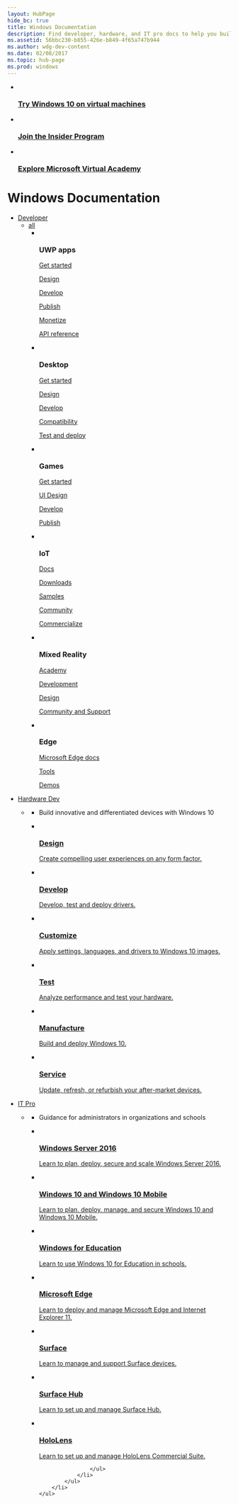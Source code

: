 ```yaml
---
layout: HubPage
hide_bc: true
title: Windows Documentation
description: Find developer, hardware, and IT pro docs to help you build and maintain your Windows solution.
ms.assetid: 56bbc230-b855-426e-b849-4f65a747b944
ms.author: wdg-dev-content
ms.date: 02/08/2017
ms.topic: hub-page
ms.prod: windows
---
```

<div id="main" class="v2">
  <div class="container">
      <ul class="cardsY panelContent featuredContent">
          <li>
              <a href="https://developer.microsoft.com/windows/downloads/virtual-machines">
                  <div class="cardSize">
                      <div class="cardPadding">
                          <div class="card">
                              <div class="cardImageOuter">
                                  <div class="cardImage">
                                      <img data-hoverimage="/media/hubs/windows/win_try-windows.svg" src="/media/hubs/windows/win_try-windows.png" alt="" />
                                  </div>
                              </div>
                              <div class="cardText">
                                  <h3>Try Windows 10 on virtual machines</h3>
                              </div>
                          </div>
                      </div>
                  </div>
              </a>
          </li>
          <li>
              <a href="https://insider.windows.com/">
                  <div class="cardSize">
                      <div class="cardPadding">
                          <div class="card">
                              <div class="cardImageOuter">
                                  <div class="cardImage">
                                      <img data-hoverimage="/media/hubs/windows/win_insider.svg" src="/media/hubs/windows/win_insider.png" alt="" />
                                  </div>
                              </div>
                              <div class="cardText">
                                  <h3>Join the Insider Program</h3>
                              </div>
                          </div>
                      </div>
                  </div>
              </a>
          </li>
          <li>
              <a href="https://mva.microsoft.com/">
                  <div class="cardSize">
                      <div class="cardPadding">
                          <div class="card">
                              <div class="cardImageOuter">
                                  <div class="cardImage">
                                      <img data-hoverimage="/media/hubs/windows/win_academy.svg" src="/media/hubs/windows/win_academy.png" alt="" />
                                  </div>
                              </div>
                              <div class="cardText">
                                  <h3>Explore Microsoft Virtual Academy</h3>
                              </div>
                          </div>
                      </div>
                  </div>
              </a>
          </li>
      </ul>
  </div>
<div class="container">
    <h1>Windows Documentation</h1>
    <ul class="pivots">
        <li>
            <a data-default="true" href="#developer">Developer</a>
            <ul id="developer">
                <li>
                    <a href="#developer-all">all</a>
                    <ul id="developer-all" class="cardsF">
                        <li>
                            <div class="cardSize">
                                <div class="cardPadding">
                                    <div class="card">
                                        <div class="cardImageOuter">
                                            <div class="cardImage">
                                                <img src="/media/hubs/windows/win_developer-1.svg" alt="" />
                                            </div>
                                        </div>
                                        <div class="cardText">
                                            <h3>UWP apps</h3>
                                            <p>
                                                <a href="https://developer.microsoft.com/windows/apps/getstarted">Get started</a>
                                            </p>
                                            <p>
                                                <a href="https://developer.microsoft.com/windows/apps/design">Design</a>
                                            </p>
                                            <p>
                                                <a href="https://developer.microsoft.com/windows/develop">Develop</a>
                                            </p>
                                            <p>
                                                <a href="https://msdn.microsoft.com/windows/uwp/publish/index">Publish</a>
                                            </p>
                                            <p>
                                                <a href="https://msdn.microsoft.com/windows/uwp/monetize/index">Monetize</a>
                                            </p>
                                            <p>
                                                <a href="https://docs.microsoft.com/en-us/uwp/">API reference</a>
                                            <p>
                                        </div>
                                    </div>
                                </div>
                            </div>
                        </li>
                        <li>
                            <div class="cardSize">
                                <div class="cardPadding">
                                    <div class="card">
                                        <div class="cardImageOuter">
                                            <div class="cardImage">
                                                <img src="/media/hubs/windows/win_developer-2.svg" alt="" />
                                            </div>
                                        </div>
                                        <div class="cardText">
                                            <h3>Desktop</h3>
                                            <p>
                                                <a href="https://developer.microsoft.com/windows/desktop/getstarted">Get started</a>
                                            </p>
                                            <p>
                                                <a href="https://developer.microsoft.com/windows/desktop/design">Design</a>
                                            </p>
                                            <p>
                                                <a href="https://developer.microsoft.com/windows/desktop/develop">Develop</a>
                                            </p>
                                            <p>
                                                <a href="https://developer.microsoft.com/windows/desktop/app-compatibility">Compatibility</a>
                                            </p>
                                            <p>
                                                <a href="https://developer.microsoft.com/windows/desktop/test-deploy">Test and deploy</a>
                                            </p>
                                        </div>
                                    </div>
                                </div>
                            </div>
                        </li>
                        <li>
                            <div class="cardSize">
                                <div class="cardPadding">
                                    <div class="card">
                                        <div class="cardImageOuter">
                                            <div class="cardImage">
                                                <img src="/media/hubs/windows/win_developer-3.svg" alt="" />
                                            </div>
                                        </div>
                                        <div class="cardText">
                                            <h3>Games</h3>
                                            <p>
                                                <a href="https://developer.microsoft.com/windows/games/getstarted">Get started</a>
                                            </p>
                                            <p>
                                                <a href="https://developer.microsoft.com/windows/games/design">UI Design</a>
                                            </p>
                                            <p>
                                                <a href="https://developer.microsoft.com/windows/games/develop">Develop</a>
                                            </p>
                                            <p>
                                                <a href="https://developer.microsoft.com/windows/games/publish">Publish</a>
                                            </p>
                                        </div>
                                    </div>
                                </div>
                            </div>
                        </li>
                        <li>
                            <div class="cardSize">
                                <div class="cardPadding">
                                    <div class="card">
                                        <div class="cardImageOuter">
                                            <div class="cardImage">
                                                <img src="/media/hubs/windows/win_developer-4.svg" alt="" />
                                            </div>
                                        </div>
                                        <div class="cardText">
                                            <h3>IoT</h3>
                                            <p>
                                                <a href="https://developer.microsoft.com/windows/iot/Docs">Docs</a>
                                            </p>
                                            <p>
                                                <a href="https://developer.microsoft.com/windows/iot/Downloads">Downloads</a>
                                            </p>
                                            <p>
                                                <a href="https://developer.microsoft.com/windows/iot/samples">Samples</a>
                                            </p>
                                            <p>
                                                <a href="https://developer.microsoft.com/windows/iot/Community">Community</a>
                                            </p>
                                            <p>
                                                <a href="https://www.windowsforiotdevices.com/">Commercialize</a>
                                            </p>
                                        </div>
                                    </div>
                                </div>
                            </div>
                        </li>
                        <li>
                            <div class="cardSize">
                                <div class="cardPadding">
                                    <div class="card">
                                        <div class="cardImageOuter">
                                            <div class="cardImage">
                                                <img src="/media/hubs/windows/win_developer-5.svg" alt="" />
                                            </div>
                                        </div>
                                        <div class="cardText">
                                            <h3>Mixed Reality</h3>
                                            <p>
                                                <a href="https://developer.microsoft.com/windows/mixed-reality/academy">Academy</a>
                                            </p>
                                            <p>
                                                <a href="https://developer.microsoft.com/windows/mixed-reality/development">Development</a>
                                            </p>
                                            <p>
                                                <a href="https://developer.microsoft.com/windows/mixed-reality/design">Design</a>
                                            </p>
                                            <p>
                                                <a href="https://developer.microsoft.com/windows/mixed-reality/community">Community and Support</a>
                                            </p>
                                        </div>
                                    </div>
                                </div>
                            </div>
                        </li>                            
                        <li>
                            <div class="cardSize">
                                <div class="cardPadding">
                                    <div class="card">
                                        <div class="cardImageOuter">
                                            <div class="cardImage">
                                                <img src="/media/hubs/windows/win_developer-6.svg" alt="" />
                                            </div>
                                        </div>
                                        <div class="cardText">
                                            <h3>Edge</h3>
                                            <p>
                                                <a href="https://developer.microsoft.com/microsoft-edge/platform/documentation/">Microsoft Edge docs</a>
                                            </p>
                                            <p>
                                                <a href="https://developer.microsoft.com/microsoft-edge/tools/">Tools</a>
                                            </p>
                                            <p>
                                                <a href="https://developer.microsoft.com/microsoft-edge/testdrive/">Demos</a>
                                            </p>
                                        </div>
                                    </div>
                                </div>
                            </div>
                        </li>
                    </ul>
                </li>
            </ul>
        </li>
        <li>
            <a href="#hardware-dev">Hardware Dev</a>
            <ul id="hardware-dev">
                <li>
                    <a href="#hardware-dev1"></a>
                    <ul id="hardware-dev1" class="cardsC">
                        <li>
                            <div class="container intro">
                                <p>Build innovative and differentiated devices with Windows 10</p>
                            </div>
                        </li>
                        <li>
                            <a href="https://msdn.microsoft.com/windows/hardware/commercialize/design/index">
                                <div class="cardSize">
                                    <div class="cardPadding">
                                        <div class="card">
                                            <div class="cardImageOuter">
                                                <div class="cardImage bgdAccent1">
                                                    <img data-scaleimage="/media/hubs/windows/win_hardware-dev-1.svg" alt="" />
                                                </div>
                                            </div>
                                            <div class="cardText">
                                                <h3>Design</h3>
                                                <p>Create compelling user experiences on any form factor.</p>
                                            </div>
                                        </div>
                                    </div>
                                </div>
                            </a>
                        </li>
                        <li>
                            <a href="https://msdn.microsoft.com/library/windows/hardware/mt269767(v=vs.85).aspx">
                                <div class="cardSize">
                                    <div class="cardPadding">
                                        <div class="card">
                                            <div class="cardImageOuter">
                                                <div class="cardImage bgdAccent1">
                                                    <img data-scaleimage="/media/hubs/windows/win_hardware-dev-2.svg" alt="" />
                                                </div>
                                            </div>
                                            <div class="cardText">
                                                <h3>Develop</h3>
                                                <p>Develop, test and deploy drivers.</p>
                                            </div>
                                        </div>
                                    </div>
                                </div>
                            </a>
                        </li>
                        <li>
                            <a href="https://msdn.microsoft.com/windows/hardware/commercialize/customize/index">
                                <div class="cardSize">
                                    <div class="cardPadding">
                                        <div class="card">
                                            <div class="cardImageOuter">
                                                <div class="cardImage bgdAccent1">
                                                    <img data-scaleimage="/media/hubs/windows/win_hardware-dev-3.svg" alt="" />
                                                </div>
                                            </div>
                                            <div class="cardText">
                                                <h3>Customize</h3>
                                                <p>Apply settings, languages, and drivers to Windows 10 images.</p>
                                            </div>
                                        </div>
                                    </div>
                                </div>
                            </a>
                        </li>
                        <li>
                            <a href="https://msdn.microsoft.com/windows/hardware/commercialize/test/index">
                                <div class="cardSize">
                                    <div class="cardPadding">
                                        <div class="card">
                                            <div class="cardImageOuter">
                                                <div class="cardImage bgdAccent1">
                                                    <img data-scaleimage="/media/hubs/windows/win_hardware-dev-4.svg" alt="" />
                                                </div>
                                            </div>
                                            <div class="cardText">
                                                <h3>Test</h3>
                                                <p>Analyze performance and test your hardware.</p>
                                            </div>
                                        </div>
                                    </div>
                                </div>
                            </a>
                        </li>
                        <li>
                            <a href="https://msdn.microsoft.com/windows/hardware/commercialize/manufacture/index">
                                <div class="cardSize">
                                    <div class="cardPadding">
                                        <div class="card">
                                            <div class="cardImageOuter">
                                                <div class="cardImage bgdAccent1">
                                                    <img data-scaleimage="/media/hubs/windows/win_hardware-dev-5.svg" alt="" />
                                                </div>
                                            </div>
                                            <div class="cardText">
                                                <h3>Manufacture</h3>
                                                <p>Build and deploy Windows 10.</p>
                                            </div>
                                        </div>
                                    </div>
                                </div>
                            </a>
                        </li>
                        <li>
                            <a href="https://msdn.microsoft.com/windows/hardware/commercialize/service/index">
                                <div class="cardSize">
                                    <div class="cardPadding">
                                        <div class="card">
                                            <div class="cardImageOuter">
                                                <div class="cardImage bgdAccent1">
                                                    <img data-scaleimage="/media/hubs/windows/win_hardware-dev-6.svg" alt="" />
                                                </div>
                                            </div>
                                            <div class="cardText">
                                                <h3>Service</h3>
                                                <p>Update, refresh, or refurbish your after-market devices.</p>
                                            </div>
                                        </div>
                                    </div>
                                </div>
                            </a>
                        </li>
                    </ul>
                </li>
            </ul>
        </li>
        <li>
            <a href="#it-pro">IT Pro</a>
            <ul id="it-pro">
                <li>
                    <a href="#it-pro1"></a>
                    <ul id="it-pro1" class="cardsC">
                        <li>
                            <div class="container intro">
                                <p>Guidance for administrators in organizations and schools</p>
                            </div>
                        </li>
                        <li>
                            <a href="https://docs.microsoft.com/en-us/windows-server/get-started/windows-server-2016">
                                <div class="cardSize">
                                    <div class="cardPadding">
                                        <div class="card">
                                            <div class="cardImageOuter">
                                                <div class="cardImage bgdAccent1">
                                                    <img data-scaleimage="/media/hubs/windows/win_it-pro-1.svg" alt="" />
                                                </div>
                                            </div>
                                            <div class="cardText">
                                                <h3>Windows Server 2016</h3>
                                                <p>Learn to plan, deploy, secure and scale Windows Server 2016.</p>
                                            </div>
                                        </div>
                                    </div>
                                </div>
                            </a>
                        </li>
                        <li>
                            <a href="https://docs.microsoft.com/en-us/windows/windows-10/">
                                <div class="cardSize">
                                    <div class="cardPadding">
                                        <div class="card">
                                            <div class="cardImageOuter">
                                                <div class="cardImage bgdAccent1">
                                                    <img data-scaleimage="/media/hubs/windows/win_it-pro-2.svg" alt="" />
                                                </div>
                                            </div>
                                            <div class="cardText">
                                                <h3>Windows 10 and Windows 10 Mobile</h3>
                                                <p>Learn to plan, deploy, manage, and secure Windows 10 and Windows 10 Mobile.</p>
                                            </div>
                                        </div>
                                    </div>
                                </div>
                            </a>
                        </li>
                        <li>
                            <a href="https://docs.microsoft.com/en-us/education/windows">
                                <div class="cardSize">
                                    <div class="cardPadding">
                                        <div class="card">
                                            <div class="cardImageOuter">
                                                <div class="cardImage bgdAccent1">
                                                    <img data-scaleimage="/media/hubs/windows/win_it-pro-3.svg" alt="" />
                                                </div>
                                            </div>
                                            <div class="cardText">
                                                <h3>Windows for Education</h3>
                                                <p>Learn to use Windows 10 for Education in schools.</p>
                                            </div>
                                        </div>
                                    </div>
                                </div>
                            </a>
                        </li>
                                 <li>
                            <a href="https://docs.microsoft.com/en-us/microsoft-edge/deploy/">
                                <div class="cardSize">
                                    <div class="cardPadding">
                                        <div class="card">
                                            <div class="cardImageOuter">
                                                <div class="cardImage bgdAccent1">
                                                    <img data-scaleimage="/media/hubs/windows/win_it-pro-4.svg" alt="" />
                                                </div>
                                            </div>
                                            <div class="cardText">
                                                <h3>Microsoft Edge</h3>
                                                <p>Learn to deploy and manage Microsoft Edge and Internet Explorer 11.</p>
                                            </div>
                                        </div>
                                    </div>
                                </div>
                            </a>
                        </li>
                        <li>
                            <a href="https://docs.microsoft.com/en-us/surface/">
                                <div class="cardSize">
                                    <div class="cardPadding">
                                        <div class="card">
                                            <div class="cardImageOuter">
                                                <div class="cardImage bgdAccent1">
                                                    <img data-scaleimage="/media/hubs/windows/win_it-pro-5.svg" alt="" />
                                                </div>
                                            </div>
                                            <div class="cardText">
                                                <h3>Surface</h3>
                                                <p>Learn to manage and support Surface devices.</p>
                                            </div>
                                        </div>
                                    </div>
                                </div>
                            </a>
                        </li>
                        <li>
                            <a href="https://docs.microsoft.com/en-us/surface-hub/">
                                <div class="cardSize">
                                    <div class="cardPadding">
                                        <div class="card">
                                            <div class="cardImageOuter">
                                                <div class="cardImage bgdAccent1">
                                                    <img data-scaleimage="/media/hubs/windows/win_it-pro-6.svg" alt="" />
                                                </div>
                                            </div>
                                            <div class="cardText">
                                                <h3>Surface Hub</h3>
                                                <p>Learn to set up and manage Surface Hub.</p>
                                            </div>
                                        </div>
                                    </div>
                                </div>
                            </a>
                        </li> 
                        <li>
                            <a href="https://docs.microsoft.com/en-us/hololens/">
                                <div class="cardSize">
                                    <div class="cardPadding">
                                        <div class="card">
                                            <div class="cardImageOuter">
                                                <div class="cardImage bgdAccent1">
                                                    <img data-scaleimage="/media/hubs/windows/win_it-pro-7.svg" alt="" />
                                                </div>
                                            </div>
                                            <div class="cardText">
                                                <h3>HoloLens</h3>
                                                <p>Learn to set up and manage HoloLens Commercial Suite.</p>
                                            </div>
                                        </div>
                                    </div>
                                </div>
                            </a>
                        </li> 
                
                    </ul>
                </li>
            </ul>
        </li>
    </ul>
</div>
